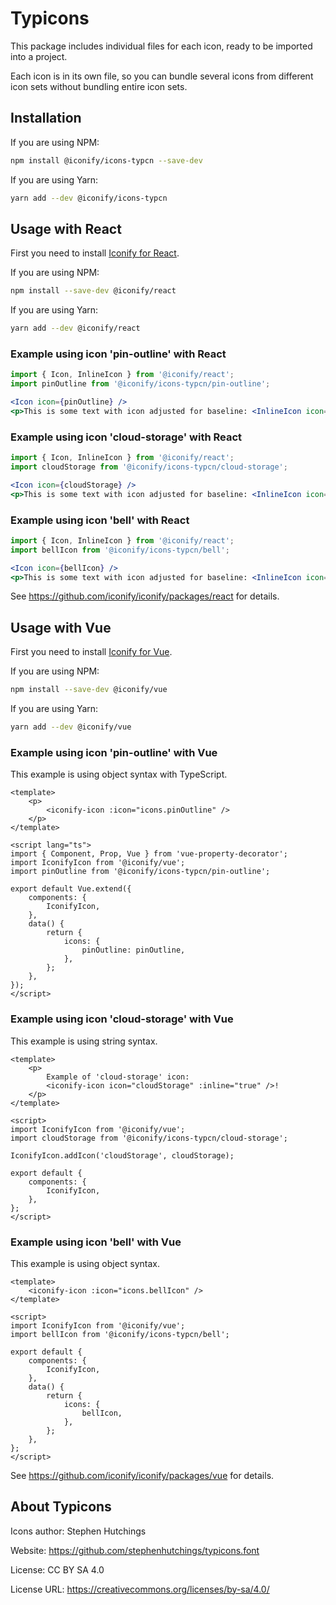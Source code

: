 # Typicons

This package includes individual files for each icon, ready to be imported into a project.

Each icon is in its own file, so you can bundle several icons from different icon sets without bundling entire icon sets.

## Installation

If you are using NPM:

```bash
npm install @iconify/icons-typcn --save-dev
```

If you are using Yarn:

```bash
yarn add --dev @iconify/icons-typcn
```

## Usage with React

First you need to install [Iconify for React](https://github.com/iconify/iconify/packages/react).

If you are using NPM:

```bash
npm install --save-dev @iconify/react
```

If you are using Yarn:

```bash
yarn add --dev @iconify/react
```

### Example using icon 'pin-outline' with React

```js
import { Icon, InlineIcon } from '@iconify/react';
import pinOutline from '@iconify/icons-typcn/pin-outline';
```

```jsx
<Icon icon={pinOutline} />
<p>This is some text with icon adjusted for baseline: <InlineIcon icon={pinOutline} /></p>
```

### Example using icon 'cloud-storage' with React

```js
import { Icon, InlineIcon } from '@iconify/react';
import cloudStorage from '@iconify/icons-typcn/cloud-storage';
```

```jsx
<Icon icon={cloudStorage} />
<p>This is some text with icon adjusted for baseline: <InlineIcon icon={cloudStorage} /></p>
```

### Example using icon 'bell' with React

```js
import { Icon, InlineIcon } from '@iconify/react';
import bellIcon from '@iconify/icons-typcn/bell';
```

```jsx
<Icon icon={bellIcon} />
<p>This is some text with icon adjusted for baseline: <InlineIcon icon={bellIcon} /></p>
```

See https://github.com/iconify/iconify/packages/react for details.

## Usage with Vue

First you need to install [Iconify for Vue](https://github.com/iconify/iconify/packages/vue).

If you are using NPM:

```bash
npm install --save-dev @iconify/vue
```

If you are using Yarn:

```bash
yarn add --dev @iconify/vue
```

### Example using icon 'pin-outline' with Vue

This example is using object syntax with TypeScript.

```vue
<template>
	<p>
		<iconify-icon :icon="icons.pinOutline" />
	</p>
</template>

<script lang="ts">
import { Component, Prop, Vue } from 'vue-property-decorator';
import IconifyIcon from '@iconify/vue';
import pinOutline from '@iconify/icons-typcn/pin-outline';

export default Vue.extend({
	components: {
		IconifyIcon,
	},
	data() {
		return {
			icons: {
				pinOutline: pinOutline,
			},
		};
	},
});
</script>
```

### Example using icon 'cloud-storage' with Vue

This example is using string syntax.

```vue
<template>
	<p>
		Example of 'cloud-storage' icon:
		<iconify-icon icon="cloudStorage" :inline="true" />!
	</p>
</template>

<script>
import IconifyIcon from '@iconify/vue';
import cloudStorage from '@iconify/icons-typcn/cloud-storage';

IconifyIcon.addIcon('cloudStorage', cloudStorage);

export default {
	components: {
		IconifyIcon,
	},
};
</script>
```

### Example using icon 'bell' with Vue

This example is using object syntax.

```vue
<template>
	<iconify-icon :icon="icons.bellIcon" />
</template>

<script>
import IconifyIcon from '@iconify/vue';
import bellIcon from '@iconify/icons-typcn/bell';

export default {
	components: {
		IconifyIcon,
	},
	data() {
		return {
			icons: {
				bellIcon,
			},
		};
	},
};
</script>
```

See https://github.com/iconify/iconify/packages/vue for details.

## About Typicons

Icons author: Stephen Hutchings

Website: https://github.com/stephenhutchings/typicons.font

License: CC BY SA 4.0

License URL: https://creativecommons.org/licenses/by-sa/4.0/
